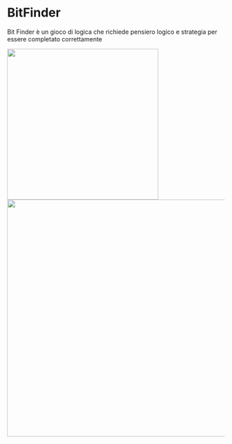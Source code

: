 # BitFinder
Bit Finder è un gioco di logica che richiede pensiero logico e strategia per essere completato correttamente

<div style="margin: 0;">
<img src="https://github.com/profmancusoa/BitFinder/assets/111191978/b4258ab0-1dd3-4362-9694-ea9ded20faf0" width=350> <br>

<img src="https://github.com/profmancusoa/BitFinder/assets/111191978/572a1e7b-d915-4bef-8842-79f015e25392" width=550>
</div>

